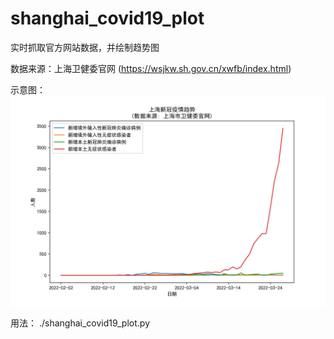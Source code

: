 # shanghai_covid19_plot

实时抓取官方网站数据，并绘制趋势图

数据来源：上海卫健委官网 (https://wsjkw.sh.gov.cn/xwfb/index.html)

示意图：
![上海新冠疫情趋势图](https://github.com/floatinghotpot/pytinytools/raw/main/shanghai_covid19/demo.png)

用法：
./shanghai_covid19_plot.py


